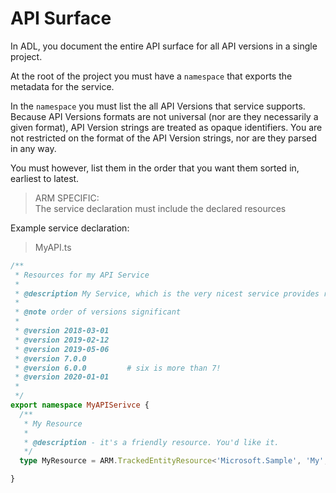 # API Surface

In ADL, you document the entire API surface for all API versions in a single project.

At the root of the project you must have a `namespace` that exports the metadata for the service.

In the `namespace` you must list the all API Versions that service supports. 
Because API Versions formats are not universal (nor are they necessarily a given format), 
API Version strings are treated as opaque identifiers. You are not restricted on the format 
of the API Version strings, nor are they parsed in any way. 

You must however, list them in the order that you want them sorted in, earliest to latest.

> ARM SPECIFIC:<br> 
> The service declaration must include the declared resources 

Example service declaration:

> MyAPI.ts

``` typescript
/**
 * Resources for my API Service
 * 
 * @description My Service, which is the very nicest service provides resources for my clients
 * 
 * @note order of versions significant
 * 
 * @version 2018-03-01
 * @version 2019-02-12
 * @version 2019-05-06
 * @version 7.0.0 
 * @version 6.0.0         # six is more than 7!
 * @version 2020-01-01
 * 
 */
export namespace MyAPISerivce {
  /** 
   * My Resource
   * 
   * @description - it's a friendly resource. You'd like it.
   */
  type MyResource = ARM.TrackedEntityResource<'Microsoft.Sample', 'My', MyResourceProperties>;

}

```